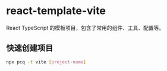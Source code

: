 # react-template-vite
React TypeScript 的模板项目，包含了常用的组件、工具、配置等。

## 快速创建项目

```bash
npx pcq -t vite [project-name]
```
